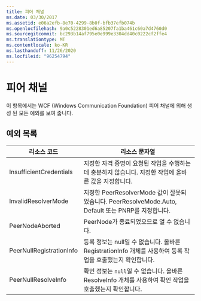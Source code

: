 ```yaml
---
title: 피어 채널
ms.date: 03/30/2017
ms.assetid: e06a2efb-8e70-4299-8b0f-bfb37efb074b
ms.openlocfilehash: 9a0c5228301ed6a85207fa1ba461c60a7d4760d0
ms.sourcegitcommit: bc293b14af795e0e999e3304dd40c0222cf2ffe4
ms.translationtype: MT
ms.contentlocale: ko-KR
ms.lasthandoff: 11/26/2020
ms.locfileid: "96254794"
---
```

# <a name="peer-channel"></a>피어 채널

이 항목에서는 WCF (Windows Communication Foundation) 피어 채널에 의해 생성 된 모든 예외를 보여 줍니다.  
  
## <a name="exception-list"></a>예외 목록  
  
|리소스 코드|리소스 문자열|  
|-------------------|---------------------|  
|InsufficientCredentials|지정한 자격 증명이 요청된 작업을 수행하는 데 충분하지 않습니다. 지정한 작업에 올바른 값을 지정합니다.|  
|InvalidResolverMode|지정한 PeerResolverMode 값이 잘못되었습니다. PeerResolveMode.Auto, Default 또는 PNRP를 지정합니다.|  
|PeerNodeAborted|PeerNode가 종료되었으므로 열 수 없습니다.|  
|PeerNullRegistrationInfo|등록 정보는 null일 수 없습니다. 올바른 RegistrationInfo 개체를 사용하여 등록 작업을 호출했는지 확인합니다.|  
|PeerNullResolveInfo|확인 정보는 `null`일 수 없습니다. 올바른 ResolveInfo 개체를 사용하여 확인 작업을 호출했는지 확인합니다.|
